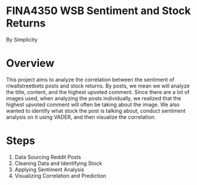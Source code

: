 # FINA4350 WSB Sentiment and Stock Returns
By Simplicity

# Overview
This project aims to analyze the correlation between the sentiment of r/wallstreetbets posts and stock returns. By posts, we mean we will analyze the title, content, and the highest upvoted comment. Since there are a lot of images used, when analyzing the posts individually, we realized that the highest upvoted comment will often be taking about the image. We also wanted to identify what stock the post is talking about, conduct sentiment analysis on it using VADER, and then visualize the correlation.

# Steps
1. Data Sourcing Reddit Posts
2. Cleaning Data and Identifying Stock
3. Applying Sentiment Analysis
4. Visualizing Correlation and Prediction

